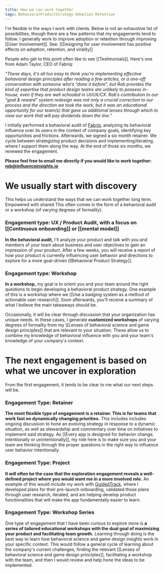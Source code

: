 ```yaml
---
title: How we can work together
tags: BehavioralProductStrategy Adoption Retention
---
```

I'm flexible in the ways I work with clients. Below is not an exhaustive list of possibilities, though there are a few patterns that my engagements tend to follow. I generally work to improve adoption or retention through improving [[User Involvement]]. See: [[Designing for user involvement has positive effects on adoption, retention, and virality]]

People who get to this point often like to see [[Testimonials]]. Here's one from Adam Taylor, CEO of Fabriq:

*"These days, it's all too easy to think you’re implementing effective behavioral design principles after reading a few articles, or a one-off conversation with someone who’s “done it before”, but Rob provides the kind of expertise that product design teams are unlikely to possess in-house, even if they are well schooled in UI/UX/CX. Rob’s contribution to our “goal & reward” system redesign was not only a crucial correction to our process and the direction we took the work, but it was an educational opportunity for our team(s) that gave us additional lenses through which to view our work that will pay dividends down the line.”*

I initially performed a behavioral audit of [Fabriq](ourfabriq.com), analyzing its behavioral influence over its users in the context of company goals, identifying key opportunities and frictions. Afterwards, we signed a six month retainer. We cycle between strategizing product decisions and implementing/iterating, where I support them along the way. At the end of those six months, we renewed the engagement.

**Please feel free to email me directly if you would like to work together: [rob@influenceinsights.io](mailto:rob@influenceinsights.io)**

# We usually start with discovery

This helps us understand the ways that we can work together long term. Empowered with shared This often comes in the form of a behavioral audit or a workshop (of varying degrees of formality).

### Engagement type: UX / Product Audit, with a focus on [[Continuous onboarding]] or [[mental model]]
**In the behavioral audit,** I'll analyze your product and talk with you and members of your team about business and user objectives to gain an impression of your product. After a few weeks, you will receive a report of how your product is currently influencing user behavior and directions to explore for a more goal-driven [[Behavioral Product Strategy]].

### Engagement type: Workshop
**In a workshop,** my goal is to orient you and your team around the right questions to begin developing a behavioral product strategy. One example of this is a workshop where we [[Use a badging system as a method of actionable user research]]. Soon afterwards, you'll receive a summary of what I believe the main takeaways should be.

Occasionally, it will be clear through discussion that your organization has unique needs. In these cases, I generate **customized workshops** of varying degrees of formality from my [[Lenses of behavioral science and game design principles]] that are relevant to your situation. These allow us to combine my knowledge of behavioral influence with you and your team's knowledge of your company's context.

# The next engagement is based on what we uncover in exploration

From the first engagement, it tends to be clear to me what our next steps will be.

### Engagement Type: Retainer

**The most flexible type of engagement is a retainer. This is for teams that work fast on dynamically changing priorities.** This includes includes ongoing discussion to hone an evolving strategy in response to a dynamic situation, as well as stewardship and commentary over time on initiatives to implement said strategy. As [[Every app is designed for behavior change, intentionally or unintentionally]], my role here is to make sure you and your team are thinking through the proper questions in the right way to influence user behavior intentionally. 

### Engagement Type: Project

**It will often be the case that the exploration engagement reveals a well-defined project where you would want me in a more involved role.** An example of this would include my work with [GuidedTrack](guidedtrack.com), where I developed plans for their pre-launch onboarding, validated those plans through user research, iterated, and am helping develop product functionalities that will make the app fundamentally easier to learn.

### Engagement Type: Workshop Series

One type of engagement that I have been curious to explore more is **a series of tailored educational workshops with the dual goal of maximizing your product and facilitating team growth.** Learning through doing is the best way to learn how behavioral science and game design insights work in your specific context. This would follow a general cycle of learning about the company's current challenges, finding the relevant [[Lenses of behavioral science and game design principles]], facilitating a workshop with the team, and then I would review and help hone the ideas to be implemented.